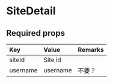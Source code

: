 # SiteDetail

## Required props

| Key | Value | Remarks |
| :--- | :--- | :--- |
| siteId | Site id |  |
| username | username | 不要？ |

